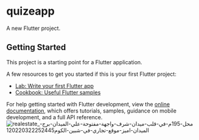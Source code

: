 # quizeapp

A new Flutter project.

## Getting Started

This project is a starting point for a Flutter application.

A few resources to get you started if this is your first Flutter project:

- [Lab: Write your first Flutter app](https://docs.flutter.dev/get-started/codelab)
- [Cookbook: Useful Flutter samples](https://docs.flutter.dev/cookbook)

For help getting started with Flutter development, view the
[online documentation](https://docs.flutter.dev/), which offers tutorials,
samples, guidance on mobile development, and a full API reference.
![realestate_محل-195م-في-قلب-ميدان-شرف-واجهة-مفتوحة-علي-الميدان-برج-الميدان-اميز-موقع-تجاري-في-شبين-الكوم120220322252445](https://github.com/Asem130/QuizApp/assets/97855100/13b6df7d-a779-4d44-b26a-79ba41fd60f6)
